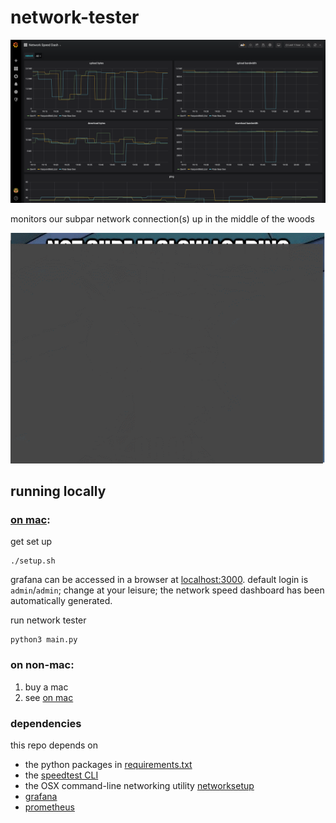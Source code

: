 # network-tester

![](.github/example.png)

monitors our subpar network connection(s) up in the middle of the woods

![](.github/notsureif.gif)

## running locally
### [on mac](#on-mac):
get set up
```
./setup.sh
```

grafana can be accessed in a browser at [localhost:3000](http://localhost:3000). default login is `admin`/`admin`; change at your leisure; the network speed dashboard has been automatically generated.

run network tester
```
python3 main.py
```

### on non-mac:
1. buy a mac
2. see [on mac](#on-mac)

### dependencies
this repo depends on
- the python packages in [requirements.txt](requirements.txt)
- the [speedtest CLI](https://www.speedtest.net/apps/cli)
- the OSX command-line networking utility [networksetup](https://www.unix.com/man-page/OSX/8/networksetup/)
- [grafana](https://grafana.com/)
- [prometheus](https://prometheus.io/)
